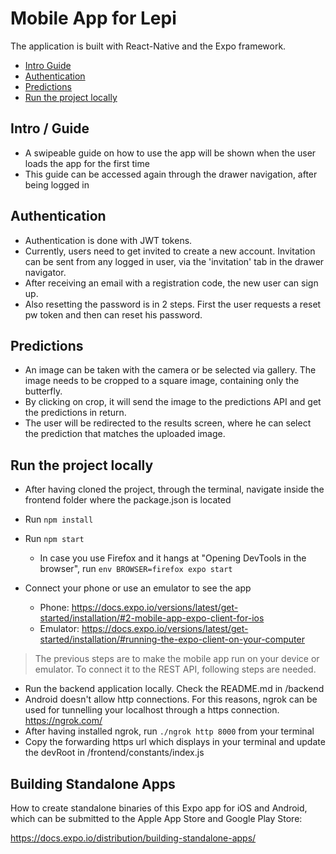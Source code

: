 # Mobile App for Lepi
The application is built with React-Native and the Expo framework.

- [Intro  Guide](#intro--guide)
- [Authentication](#authentication)
- [Predictions](#predictions)
- [Run the project locally](#run-the-project-locally)

## Intro / Guide

- A swipeable guide on how to use the app will be shown when the user loads the app for the first time
- This guide can be accessed again through the drawer navigation, after being logged in

## Authentication

- Authentication is done with JWT tokens.
- Currently, users need to get invited to create a new account. Invitation can be sent from any logged in user, via the 'invitation' tab in the drawer navigator.
- After receiving an email with a registration code, the new user can sign up.
- Also resetting the password is in 2 steps. First the user requests a reset pw token and then can reset his password.

## Predictions

- An image can be taken with the camera or be selected via gallery. The image needs to be cropped to a square image, containing only the butterfly.
- By clicking on crop, it will send the image to the predictions API and get the predictions in return.
- The user will be redirected to the results screen, where he can select the prediction that matches the uploaded image.

## Run the project locally

- After having cloned the project, through the terminal, navigate inside the frontend folder where the package.json is located

- Run `npm install`
- Run `npm start`
  - In case you use Firefox and it hangs at "Opening DevTools in the browser", run `env BROWSER=firefox expo start`

- Connect your phone or use an emulator to see the app
  - Phone: https://docs.expo.io/versions/latest/get-started/installation/#2-mobile-app-expo-client-for-ios
  - Emulator: https://docs.expo.io/versions/latest/get-started/installation/#running-the-expo-client-on-your-computer

> The previous steps are to make the mobile app run on your device or emulator. To connect it to the REST API, following steps are needed.

- Run the backend application locally. Check the README.md in /backend
- Android doesn't allow http connections. For this reasons, ngrok can be used for tunnelling your localhost through a https connection. https://ngrok.com/
- After having installed ngrok, run `./ngrok http 8000` from your terminal
- Copy the forwarding https url which displays in your terminal and update the devRoot in /frontend/constants/index.js

## Building Standalone Apps

How to create standalone binaries of this Expo app for iOS and Android, which can be submitted to the Apple App Store and Google Play Store:

https://docs.expo.io/distribution/building-standalone-apps/
